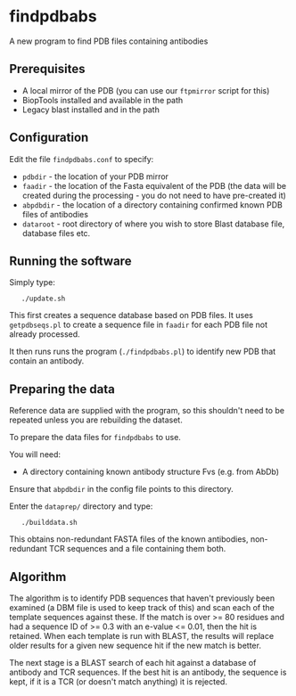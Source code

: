 findpdbabs
==========

A new program to find PDB files containing antibodies

Prerequisites
-------------

- A local mirror of the PDB (you can use our `ftpmirror` script for this)
- BiopTools installed and available in the path
- Legacy blast installed and in the path

Configuration
-------------

Edit the file `findpdbabs.conf` to specify:

- `pdbdir` - the location of your PDB mirror
- `faadir` - the location of the Fasta equivalent of the PDB (the data
  will be created during the processing - you do not need to have
  pre-created it)
- `abpdbdir` - the location of a directory containing confirmed known
  PDB files of antibodies
- `dataroot` - root directory of where you wish to store Blast database
  file, database files etc.

Running the software
--------------------

Simply type:

```
   ./update.sh
```

This first creates a sequence database based on PDB files. It uses
`getpdbseqs.pl` to create a sequence file in `faadir` for each PDB
file not already processed.

It then runs runs the program (`./findpdbabs.pl`) to identify new PDB
that contain an antibody.


Preparing the data
------------------

Reference data are supplied with the program, so this shouldn't need
to be repeated unless you are rebuilding the dataset.

To prepare the data files for `findpdbabs` to use.

You will need:

- A directory containing known antibody structure Fvs (e.g. from AbDb)

Ensure that `abpdbdir` in the config file points to this directory.

Enter the `dataprep/` directory and type:

```
   ./builddata.sh
```

This obtains non-redundant FASTA files of the known antibodies,
non-redundant TCR sequences and a file containing them both.



Algorithm
---------

The algorithm is to identify PDB sequences that haven't previously
been examined (a DBM file is used to keep track of this) and scan each
of the template sequences against these. If the match is over >= 80
residues and had a sequence ID of >= 0.3 with an e-value <= 0.01, then
the hit is retained. When each template is run with BLAST, the results
will replace older results for a given new sequence hit if the new
match is better.

The next stage is a BLAST search of each hit against a database of
antibody and TCR sequences. If the best hit is an antibody, the
sequence is kept, if it is a TCR (or doesn't match anything) it is
rejected.

